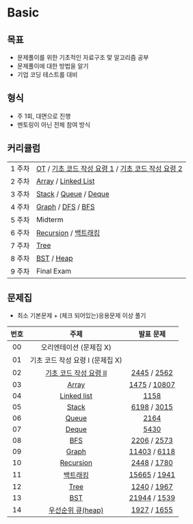 # Basic 

## 목표
- 문제풀이를 위한 기초적인 자료구조 맟 알고리즘 공부
- 문제풀이에 대한 방법을 알기
- 기업 코딩 테스트를 대비

## 형식
- 주 1회, 대면으로 진행
- 멘토링이 아닌 전체 참여 방식

## 커리큘럼
| | |
| --- | --- |
| 1 주차 | [OT](https://blog.encrypted.gg/921?category=773649) / [기초 코드 작성 요령 1](https://blog.encrypted.gg/922?category=773649) / [기초 코드 작성 요령 2](https://blog.encrypted.gg/923?category=773649) |
| 2 주차 | [Array](https://blog.encrypted.gg/927?category=773649) / [Linked List](https://blog.encrypted.gg/932?category=773649) |
| 3 주차 | [Stack](https://blog.encrypted.gg/933?category=773649) / [Queue](https://blog.encrypted.gg/934?category=773649) / [Deque](https://blog.encrypted.gg/935?category=773649) |
| 4 주차 | [Graph](https://blog.encrypted.gg/1016?category=773649) / [DFS](https://blog.encrypted.gg/942?category=773649) / [BFS](https://blog.encrypted.gg/941?category=773649) |
| 5 주차  | Midterm |
| 6 주차 | [Recursion](https://blog.encrypted.gg/943?category=773649) /  [백트래킹](https://blog.encrypted.gg/945?category=773649) |
| 7 주차 | [Tree](https://blog.encrypted.gg/1019?category=773649) |
| 8 주차 | [BST](https://blog.encrypted.gg/1013?category=773649) /  [Heap](https://blog.encrypted.gg/1015?category=773649) |
| 9 주차 | Final Exam |

## 문제집
- 최소 기본문제 + (체크 되어있는)응용문제 이상 풀기

| 번호 |                                                    주제                                                    | 발표 문제 |
| :--: | :--------------------------------------------------------------------------------------------------------: | :-----: |
|  00  |                                          오리엔테이션 (문제집 X)                                           |
|  01  |                                      기초 코드 작성 요령 I (문제집 X)                                      |
|  02  | [기초 코드 작성 요령 II](https://github.com/encrypted-def/basic-algo-lecture/blob/master/workbook/0x02.md) | [2445](https://www.acmicpc.net/problem/2445) / [2562](https://www.acmicpc.net/problem/2562) |
|  03  |         [Array](https://github.com/encrypted-def/basic-algo-lecture/blob/master/workbook/0x03.md)          | [1475](https://www.acmicpc.net/problem/2577) / [10807](https://www.acmicpc.net/problem/10807) |
|  04  |      [Linked list](https://github.com/encrypted-def/basic-algo-lecture/blob/master/workbook/0x04.md)       | [1158](https://www.acmicpc.net/problem/1158) |
|  05  |         [Stack](https://github.com/encrypted-def/basic-algo-lecture/blob/master/workbook/0x05.md)          | [6198](https://www.acmicpc.net/problem/6198) / [3015](https://www.acmicpc.net/problem/3015) |
|  06  |         [Queue](https://github.com/encrypted-def/basic-algo-lecture/blob/master/workbook/0x06.md)          | [2164](https://www.acmicpc.net/problem/2164) |
|  07  |         [Deque](https://github.com/encrypted-def/basic-algo-lecture/blob/master/workbook/0x07.md)          | [5430](https://www.acmicpc.net/problem/5430) |
|  08  |          [BFS](https://github.com/encrypted-def/basic-algo-lecture/blob/master/workbook/0x09.md)           | [2206](https://www.acmicpc.net/problem/2206) / [2573](https://www.acmicpc.net/problem/2573) |
|  09  |         [Graph](https://github.com/encrypted-def/basic-algo-lecture/blob/master/workbook/0x18.md)         | [11403](https://www.acmicpc.net/problem/11403) / [6118](https://www.acmicpc.net/problem/6118) |
|  10  |       [Recursion](https://github.com/encrypted-def/basic-algo-lecture/blob/master/workbook/0x0B.md)        | [2448](https://www.acmicpc.net/problem/2448) / [1780](https://www.acmicpc.net/problem/1780) |
|  11  |         [백트래킹](https://github.com/encrypted-def/basic-algo-lecture/blob/master/workbook/0x0C.md)          | [15665](https://www.acmicpc.net/problem/15665) / [1941](https://www.acmicpc.net/problem/1941) |
|  12  |          [Tree](https://github.com/encrypted-def/basic-algo-lecture/blob/master/workbook/0x19.md)          | [1240](https://www.acmicpc.net/problem/1240) / [1967](https://www.acmicpc.net/problem/1967) |
|  13  |          [BST](https://github.com/encrypted-def/basic-algo-lecture/blob/master/workbook/0x16.md)           | [21944](https://www.acmicpc.net/problem/21939) / [1539](https://www.acmicpc.net/problem/1539) |
|  14  |   [우선순위 큐(heap)](https://github.com/encrypted-def/basic-algo-lecture/blob/master/workbook/0x17.md)    | [1927](https://www.acmicpc.net/problem/2075) / [1655](https://www.acmicpc.net/problem/1655) |

